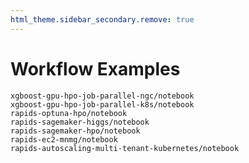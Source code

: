 ```yaml
---
html_theme.sidebar_secondary.remove: true
---
```


# Workflow Examples

```{notebookgallerytoctree}
xgboost-gpu-hpo-job-parallel-ngc/notebook
xgboost-gpu-hpo-job-parallel-k8s/notebook
rapids-optuna-hpo/notebook
rapids-sagemaker-higgs/notebook
rapids-sagemaker-hpo/notebook
rapids-ec2-mnmg/notebook
rapids-autoscaling-multi-tenant-kubernetes/notebook
```
